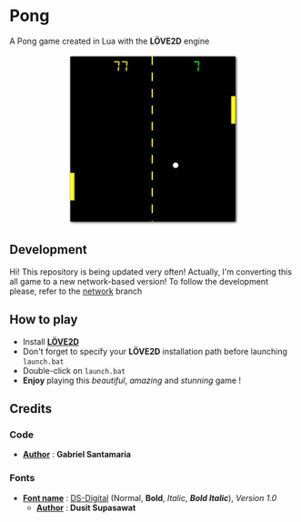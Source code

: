 # Pong
 A Pong game created in Lua with the **LÖVE2D** engine
 
<p align="center">
  <img width="300" height="300" src="https://raw.githubusercontent.com/Gabyfle/Pong/master/PongPing.png">
</p>

## Development 
Hi! This repository is being updated very often! Actually, I'm converting this all game to a new network-based version!
To follow the development please, refer to the [network](https://github.com/Gabyfle/Pong/tree/network) branch

## How to play
* Install **[LÖVE2D](https://love2d.org/)**
* Don't forget to specify your **LÖVE2D** installation path before launching `launch.bat`
* Double-click on ```launch.bat```
* **Enjoy** playing this *beautiful*, *amazing* and *stunning* game !

## Credits
### Code
* **<ins>Author</ins>** : **Gabriel Santamaria**
### Fonts
* **<ins>Font name</ins>** : [DS-Digital](https://www.dafont.com/fr/ds-digital.font) (Normal, **Bold**, *Italic*, ***Bold Italic***), *Version 1.0*
    * **<ins>Author</ins>** : **Dusit Supasawat**
